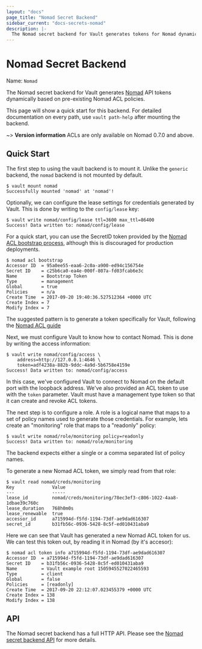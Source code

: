 ```yaml
---
layout: "docs"
page_title: "Nomad Secret Backend"
sidebar_current: "docs-secrets-nomad"
description: |-
  The Nomad secret backend for Vault generates tokens for Nomad dynamically.
---
```


# Nomad Secret Backend

Name: `Nomad`

The Nomad secret backend for Vault generates
[Nomad](https://www.nomadproject.io)
API tokens dynamically based on pre-existing Nomad ACL policies.

This page will show a quick start for this backend. For detailed documentation
on every path, use `vault path-help` after mounting the backend.

~> **Version information** ACLs are only available on Nomad 0.7.0 and above.

## Quick Start

The first step to using the vault backend is to mount it.
Unlike the `generic` backend, the `nomad` backend is not mounted by default.

```
$ vault mount nomad
Successfully mounted 'nomad' at 'nomad'!
```

Optionally, we can configure the lease settings for credentials generated
by Vault. This is done by writing to the `config/lease` key:

```
$ vault write nomad/config/lease ttl=3600 max_ttl=86400
Success! Data written to: nomad/config/lease
```

For a quick start, you can use the SecretID token provided by the [Nomad ACL bootstrap
process](https://www.nomadproject.io/guides/acl.html#generate-the-initial-token), although this
is discouraged for production deployments. 

```
$ nomad acl bootstrap
Accessor ID  = 95a0ee55-eaa6-2c0a-a900-ed94c156754e
Secret ID    = c25b6ca0-ea4e-000f-807a-fd03fcab6e3c
Name         = Bootstrap Token
Type         = management
Global       = true
Policies     = n/a
Create Time  = 2017-09-20 19:40:36.527512364 +0000 UTC
Create Index = 7
Modify Index = 7
```
The suggested pattern is to generate a token specifically for Vault, following the 
[Nomad ACL guide](https://www.nomadproject.io/guides/acl.html)

Next, we must configure Vault to know how to contact Nomad.
This is done by writing the access information:

```
$ vault write nomad/config/access \
    address=http://127.0.0.1:4646 \
    token=adf4238a-882b-9ddc-4a9d-5b6758e4159e
Success! Data written to: nomad/config/access
```

In this case, we've configured Vault to connect to Nomad
on the default port with the loopback address. We've also provided
an ACL token to use with the `token` parameter. Vault must have a management
type token so that it can create and revoke ACL tokens.

The next step is to configure a role. A role is a logical name that maps
to a set of policy names used to generate those credentials. For example, lets create
an "monitoring" role that maps to a "readonly" policy:

```
$ vault write nomad/role/monitoring policy=readonly
Success! Data written to: nomad/role/monitoring
```

The backend expects either a single or a comma separated list of policy names.

To generate a new Nomad ACL token, we simply read from that role:

```
$ vault read nomad/creds/monitoring
Key              Value
---              -----
lease_id         nomad/creds/monitoring/78ec3ef3-c806-1022-4aa8-1dbae39c760c
lease_duration   768h0m0s
lease_renewable  true
accessor_id      a715994d-f5fd-1194-73df-ae9dad616307
secret_id        b31fb56c-0936-5428-8c5f-ed010431aba9
```

Here we can see that Vault has generated a new Nomad ACL token for us.
We can test this token out, by reading it in Nomad (by it's accesor):

```
$ nomad acl token info a715994d-f5fd-1194-73df-ae9dad616307
Accessor ID  = a715994d-f5fd-1194-73df-ae9dad616307
Secret ID    = b31fb56c-0936-5428-8c5f-ed010431aba9
Name         = Vault example root 1505945527022465593
Type         = client
Global       = false
Policies     = [readonly]
Create Time  = 2017-09-20 22:12:07.023455379 +0000 UTC
Create Index = 138
Modify Index = 138
```

## API

The Nomad secret backend has a full HTTP API. Please see the
[Nomad secret backend API](/api/secret/nomad/index.html) for more
details.
